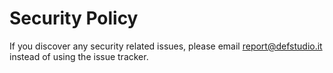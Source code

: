 # Security Policy

If you discover any security related issues, please email report@defstudio.it instead of using the issue tracker.
